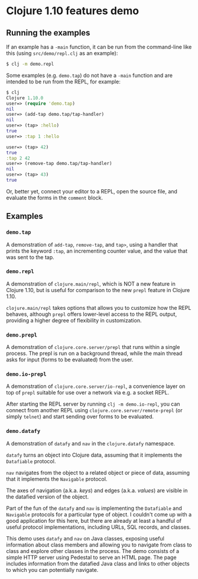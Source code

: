 # Clojure 1.10 features demo

## Running the examples

If an example has a `-main` function, it can be run from the command-line like
this (using `src/demo/repl.clj` as an example):

```bash
$ clj -m demo.repl
```

Some examples (e.g. `demo.tap`) do not have a `-main` function and are intended
to be run from the REPL, for example:

```clojure
$ clj
Clojure 1.10.0
user=> (require 'demo.tap)
nil
user=> (add-tap demo.tap/tap-handler)
nil
user=> (tap> :hello)
true
user=> :tap 1 :hello

user=> (tap> 42)
true
:tap 2 42
user=> (remove-tap demo.tap/tap-handler)
nil
user=> (tap> 43)
true
```

Or, better yet, connect your editor to a REPL, open the source file, and
evaluate the forms in the `comment` block.

## Examples

### `demo.tap`

A demonstration of `add-tap`, `remove-tap`, and `tap>`, using a handler that
prints the keyword `:tap`, an incrementing counter value, and the value that was
sent to the tap.

### `demo.repl`

A demonstration of `clojure.main/repl`, which is NOT a new feature in Clojure
1.10, but is useful for comparison to the new `prepl` feature in Clojure 1.10.

`clojure.main/repl` takes options that allows you to customize how the REPL
behaves, although `prepl` offers lower-level access to the REPL output,
providing a higher degree of flexibility in customization.

### `demo.prepl`

A demonstration of `clojure.core.server/prepl` that runs within a single
process. The prepl is run on a background thread, while the main thread asks for
input (forms to be evaluated) from the user.

### `demo.io-prepl`

A demonstration of `clojure.core.server/io-repl`, a convenience layer on top of
`prepl` suitable for use over a network via e.g. a socket REPL.

After starting the REPL server by running `clj -m demo.io-repl`, you can connect
from another REPL using `clojure.core.server/remote-prepl` (or simply `telnet`)
and start sending over forms to be evaluated.

### `demo.datafy`

A demonstration of `datafy` and `nav` in the `clojure.datafy` namespace.

`datafy` turns an object into Clojure data, assuming that it implements the
`Datafiable` protocol.

`nav` navigates from the object to a related object or piece of data, assuming
that it implements the `Navigable` protocol.

The axes of navigation (a.k.a. *keys*) and edges (a.k.a.  *values*) are visible
in the datafied version of the object.

Part of the fun of the `datafy` and `nav` is implementing the `Datafiable` and
`Navigable` protocols for a particular type of object. I couldn't come up with a
good application for this here, but there are already at least a handful of
useful protocol implementations, including URLs, SQL records, and classes.

This demo uses `datafy` and `nav` on Java classes, exposing useful information
about class members and allowing you to navigate from class to class and explore
other classes in the process. The demo consists of a simple HTTP server using
Pedestal to serve an HTML page. The page includes information from the datafied
Java class and links to other objects to which you can potentially navigate.
